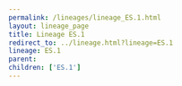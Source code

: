 ```yaml
---
permalink: /lineages/lineage_ES.1.html
layout: lineage_page
title: Lineage ES.1
redirect_to: ../lineage.html?lineage=ES.1
lineage: ES.1
parent: 
children: ['ES.1']
---
```

